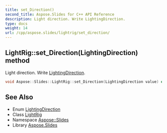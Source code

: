 ```yaml
---
title: set_Direction()
second_title: Aspose.Slides for C++ API Reference
description: Light direction. Write LightingDirection.
type: docs
weight: 14
url: /cpp/aspose.slides/lightrig/set_direction/
---
```

## LightRig::set_Direction(LightingDirection) method


Light direction. Write [LightingDirection](../../lightingdirection/).

```cpp
void Aspose::Slides::LightRig::set_Direction(LightingDirection value) override
```

## See Also

* Enum [LightingDirection](../lightingdirection/)
* Class [LightRig](./)
* Namespace [Aspose::Slides](../)
* Library [Aspose.Slides](../../)